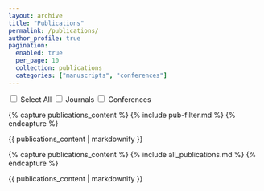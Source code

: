 ```yaml
---
layout: archive
title: "Publications"
permalink: /publications/
author_profile: true
pagination: 
  enabled: true
  per_page: 10
  collection: publications
  categories: ["manuscripts", "conferences"]
---
```


<div class="filter-container">
  <label><input type="checkbox" id="selectAll"> Select All</label>
  <label><input type="checkbox" id="manuscript" data-category="journal"> Journals</label>
  <label><input type="checkbox" id="conference" data-category="conference"> Conferences</label>
</div>

{% capture publications_content %}
{% include pub-filter.md %}
{% endcapture %}

{{ publications_content | markdownify }}

{% capture publications_content %}
{% include all_publications.md %}
{% endcapture %}

{{ publications_content | markdownify }}




